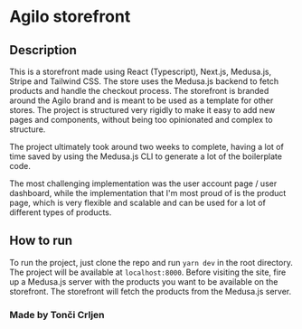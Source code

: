 # Agilo storefront

## Description

This is a storefront made using React (Typescript), Next.js, Medusa.js, Stripe and Tailwind CSS. The store uses the Medusa.js backend to fetch products and handle the checkout process. The storefront is branded around the Agilo brand and is meant to be used as a template for other stores. The project is structured very rigidly to make it easy to add new pages and components, without being too opinionated and complex to structure.

The project ultimately took around two weeks to complete, having a lot of time saved by using the Medusa.js CLI to generate a lot of the boilerplate code.

The most challenging implementation was the user account page / user dashboard, while the implementation that I'm most proud of is the product page, which is very flexible and scalable and can be used for a lot of different types of products.

## How to run

To run the project, just clone the repo and run `yarn dev` in the root directory. The project will be available at `localhost:8000`.
Before visiting the site, fire up a Medusa.js server with the products you want to be available on the storefront. The storefront will fetch the products from the Medusa.js server.

### Made by Tonči Crljen
